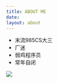 ```yaml
---
title: ABOUT ME
date:
layout: about
---
```


-   末流985CS大三
-   厂迷
-   弱鸡程序员
-   常年自闭

![](https://s1.ax1x.com/2018/12/01/FnNkgx.jpg)
